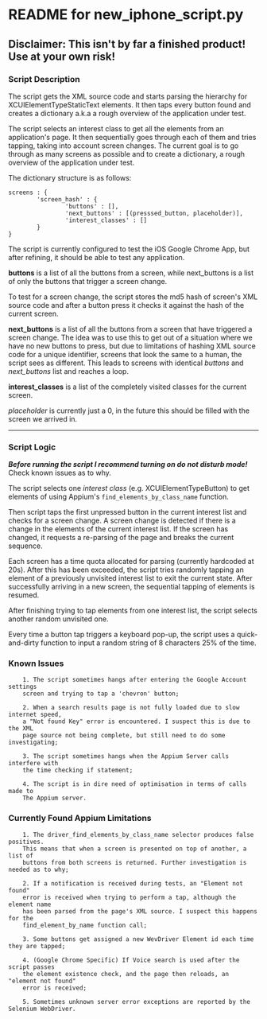 # README for new_iphone_script.py

## Disclaimer: This isn't by far a finished product! Use at your own risk!

### Script Description

The script gets the XML source code and starts parsing the hierarchy for
XCUIElementTypeStaticText elements. It then taps every button found and creates
a dictionary a.k.a a rough overview of the application under test.

The script selects an interest class to get all the elements from an application's
page. It then sequentially goes through each of them and tries tapping, taking
into account screen changes. The current goal is to go through as many screens
as possible and to create a dictionary, a rough overview of the application under test.

The dictionary structure is as follows:

```
screens : {
        'screen_hash' : {
                'buttons' : [],
                'next_buttons' : [(presssed_button, placeholder)],
                'interest_classes' : []
        }
}
```

The script is currently configured to test the iOS Google Chrome App, but after
refining, it should be able to test any application.

**buttons** is a list of all the buttons from a screen, while next_buttons is a list
of only the buttons that trigger a screen change.

To test for a screen change, the script stores the md5 hash of screen's XML source
code and after a button press it checks it against the hash of the current screen.

**next_buttons** is a list of all the buttons from a screen that have triggered
a screen change. The idea was to use this to get out of a situation where we have
no new buttons to press, but due to limitations of hashing XML source code for
a unique identifier, screens that look the same to a human, the script sees as
different. This leads to screens with identical *buttons* and *next_buttons* list
and reaches a loop.

**interest_classes** is a list of the completely visited classes for the current
screen.

*placeholder* is currently just a 0, in the future this should be filled with the
screen we arrived in.
***
### Script Logic

***Before running the script I recommend turning on do not disturb mode!***  
Check known issues as to why.

The script selects one *interest class* (e.g. XCUIElementTypeButton) to get
elements of using Appium's `find_elements_by_class_name` function.

Then script taps the first unpressed button in the current interest list and
checks for a screen change. A screen change is detected if there is a change in
the elements of the current interest list. If the screen has changed, it requests
a re-parsing of the page and breaks the current sequence.

Each screen has a time quota allocated for parsing (currently hardcoded at 20s).
After this has been exceeded, the script tries randomly tapping an element of a
previously unvisited interest list to exit the current state. After successfully
arriving in a new screen, the sequential tapping of elements is resumed.

After finishing trying to tap elements from one interest list, the script selects
another random unvisited one.

Every time a button tap triggers a keyboard pop-up, the script uses a
quick-and-dirty function to input a random string of 8 characters 25% of the time.

### Known Issues

        1. The script sometimes hangs after entering the Google Account settings
        screen and trying to tap a 'chevron' button;

        2. When a search results page is not fully loaded due to slow internet speed,
        a "Not found Key" error is encountered. I suspect this is due to the XML
        page source not being complete, but still need to do some investigating;

        3. The script sometimes hangs when the Appium Server calls interfere with
        the time checking if statement;

        4. The script is in dire need of optimisation in terms of calls made to
        The Appium server.

### Currently Found Appium Limitations
        1. The driver_find_elements_by_class_name selector produces false positives.
        This means that when a screen is presented on top of another, a list of
        buttons from both screens is returned. Further investigation is needed as to why;

        2. If a notification is received during tests, an "Element not found"
        error is received when trying to perform a tap, although the element name
        has been parsed from the page's XML source. I suspect this happens for the
        find_element_by_name function call;

        3. Some buttons get assigned a new WevDriver Element id each time they are tapped;

        4. (Google Chrome Specific) If Voice search is used after the script passes
        the element existence check, and the page then reloads, an "element not found"
        error is received;

        5. Sometimes unknown server error exceptions are reported by the Selenium WebDriver.
